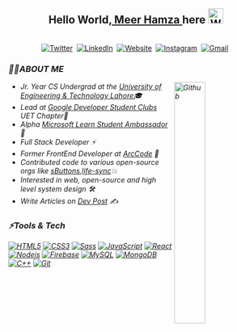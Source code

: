 ## <div align="center">Hello World,<a href = "https://meerhamza1421-me.web.app/"> Meer Hamza </a> here <img src="https://github.com/TheDudeThatCode/TheDudeThatCode/blob/master/Assets/Hi.gif" width="30px" alt="Waving"></div>

<p align="center">
<br>
<a href="https://twitter.com/MeerHamza1421"><img src="https://img.shields.io/badge/Twitter-1DA1F2?style=for-the-badge&logo=twitter&logoColor=white" alt="Twitter" /></a>&nbsp;
<a href="https://linkedin.com/in/meerhamza1421/"><img src="https://img.shields.io/badge/linkedin-%230077B5.svg?&style=for-the-badge&logo=linkedin&logoColor=white" alt="LinkedIn" /></a>&nbsp;
<a href="https://dev.to/meerhamza1421/"><img alt="Website" src="https://img.shields.io/badge/dev.to-0A0A0A?style=for-the-badge&logo=dev-dot-to&logoColor=white"></a>&nbsp;
<a href="https://www.instagram.com/meer.hamza_1421/"><img src="https://img.shields.io/badge/instagram-%23E4405F.svg?&style=for-the-badge&logo=instagram&logoColor=white" alt="Instagram" /></a>&nbsp;
<a href="mailto:hamzababar37@gmail.com?subject=From%20GitHub&body=Hi,%20there.%20Found%20you%20from%20GitHub."><img src="https://img.shields.io/badge/gmail-%23D14836.svg?&style=for-the-badge&logo=gmail&logoColor=white" alt="Gmail"/></a>&nbsp;
</p>

<h3><i>🙋‍♂️ABOUT ME<i/></h3>
  <img width="35%" align="right" alt="Github" src="https://user-images.githubusercontent.com/48678280/88862734-4903af80-d201-11ea-968b-9c939d88a37c.gif" />

  -  Jr. Year CS Undergrad at the [University of Engineering & Technology Lahore](https://uet.edu.pk/)🎓
  -  Lead at [Google Developer Student Clubs](https://developers.google.com/community/dsc) UET Chapter🚀
  -  Alpha [Microsoft Learn Student Ambassador](https://studentambassadors.microsoft.com) 🔰
  -  Full Stack Developer ⚡
  -  Former FrontEnd Developer at [ArcCode](https://github.com/ArcCodeTeam/) 🎨
  -  Contributed code to various open-source orgs like [sButtons](https://github.com/sButtons),[life-sync](https://github.com/life-sync/)💥
  -  Interested in web, open-source and high level system design 🛠️
  -  Write Articles on [Dev Post](https://dev.to/meerhamza1421) ✍️

<h3><i>⚡Tools & Tech</i></h3>

[![HTML5](https://img.shields.io/badge/-HTML5-E34F26?style=flat&logo=html5&logoColor=white&link=https://github.com/meerhamza1421)](https://github.com/meerhamza1421) 
[![CSS3](https://img.shields.io/badge/-CSS3-1572B6?style=flat&logo=css3&link=https://github.com/meerhamza1421)](https://github.com/meerhamza1421) 
[![Sass](https://img.shields.io/badge/-SCSS-aliceblue?style=flat&logo=sass&link=https://github.com/meerhamza1421)](https://github.com/meerhamza1421) 
[![JavaScript](https://img.shields.io/badge/-JavaScript-black?style=flat&logo=javascript&link=https://github.com/meerhamza1421)](https://github.com/meerhamza1421) 
[![React](https://img.shields.io/badge/-React-black?style=flat&logo=react&link=https://github.com/meerhamza1421)](https://github.com/meerhamza1421) 
[![Nodejs](https://img.shields.io/badge/-Nodejs-green?style=flat&logo=Node.js&link=https://github.com/meerhamza1421)](https://github.com/meerhamza1421) 
[![Firebase](https://img.shields.io/badge/-Firebase-white?style=flat&logo=firebase&logoColor=yellow&logoText=blacklink=https://github.com/meerhamza1421)](https://github.com/meerhamza1421) 
[![MySQL](https://img.shields.io/badge/-MySQL-black?style=flat&logo=mysql&link=https://github.com/meerhamza1421)](https://github.com/meerhamza1421)
[![MongoDB](https://img.shields.io/badge/-MongoDB-FCA121?style=flat&logo=mongodb&link=https://github.com/meerhamza1421)](https://gitlab.com/meerhamza1421)
[![C++](https://img.shields.io/badge/-C++-blue?style=flat&logo=c++&link=https://github.com/meerhamza1421)](https://gitlab.com/meerhamza1421)
[![Git](https://img.shields.io/badge/-Git-black?style=flat&logo=git&link=https://github.com/meerhamza1421)](https://github.com/meerhamza1421)
